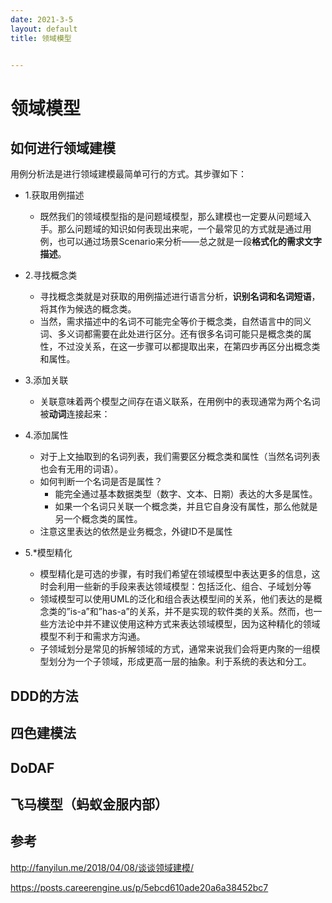 ```yaml
---
date: 2021-3-5
layout: default
title: 领域模型


---
```


# 领域模型

## 如何进行领域建模

用例分析法是进行领域建模最简单可行的方式。其步骤如下： 

- 1.获取用例描述
  - 既然我们的领域模型指的是问题域模型，那么建模也一定要从问题域入手。那么问题域的知识如何表现出来呢，一个最常见的方式就是通过用例，也可以通过场景Scenario来分析——总之就是一段**格式化的需求文字描述**。
- 2.寻找概念类
  - 寻找概念类就是对获取的用例描述进行语言分析，**识别名词和名词短语**，将其作为候选的概念类。
  - 当然，需求描述中的名词不可能完全等价于概念类，自然语言中的同义词、多义词都需要在此处进行区分。还有很多名词可能只是概念类的属性，不过没关系，在这一步骤可以都提取出来，在第四步再区分出概念类和属性。
- 3.添加关联
  - 关联意味着两个模型之间存在语义联系，在用例中的表现通常为两个名词被**动词**连接起来：

- 4.添加属性
  - 对于上文抽取到的名词列表，我们需要区分概念类和属性（当然名词列表也会有无用的词语）。
  - 如何判断一个名词是否是属性？
    - 能完全通过基本数据类型（数字、文本、日期）表达的大多是属性。
    - 如果一个名词只关联一个概念类，并且它自身没有属性，那么他就是另一个概念类的属性。
  - 注意这里表达的依然是业务概念，外键ID不是属性 
- 5.*模型精化
  - 模型精化是可选的步骤，有时我们希望在领域模型中表达更多的信息，这时会利用一些新的手段来表达领域模型：包括泛化、组合、子域划分等
  - 领域模型可以使用UML的泛化和组合表达模型间的关系，他们表达的是概念类的”is-a”和”has-a”的关系，并不是实现的软件类的关系。然而，也一些方法论中并不建议使用这种方式来表达领域模型，因为这种精化的领域模型不利于和需求方沟通。
  - 子领域划分是常见的拆解领域的方式，通常来说我们会将更内聚的一组模型划分为一个子领域，形成更高一层的抽象。利于系统的表达和分工。

## DDD的方法

## 四色建模法

## DoDAF

## 飞马模型（蚂蚁金服内部）

## 参考

http://fanyilun.me/2018/04/08/谈谈领域建模/

https://posts.careerengine.us/p/5ebcd610ade20a6a38452bc7